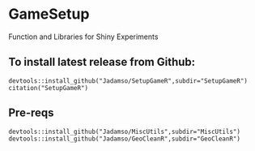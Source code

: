 # GameSetup
Function and Libraries for Shiny Experiments

## To install latest release from Github: 
    devtools::install_github("Jadamso/SetupGameR",subdir="SetupGameR")
    citation("SetupGameR")

## Pre-reqs
    devtools::install_github("Jadamso/MiscUtils",subdir="MiscUtils")
    devtools::install_github("Jadamso/GeoCleanR",subdir="GeoCleanR")

